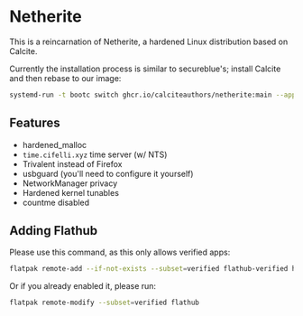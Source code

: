 # Netherite

This is a reincarnation of Netherite, a hardened Linux distribution based on Calcite.

Currently the installation process is similar to secureblue's; install Calcite and then rebase to our image:

```bash
systemd-run -t bootc switch ghcr.io/calciteauthors/netherite:main --apply
```

## Features

- hardened_malloc
- `time.cifelli.xyz` time server (w/ NTS)
- Trivalent instead of Firefox
- usbguard (you'll need to configure it yourself)
- NetworkManager privacy
- Hardened kernel tunables
- countme disabled

## Adding Flathub

Please use this command, as this only allows verified apps:

```bash
flatpak remote-add --if-not-exists --subset=verified flathub-verified https://flathub.org/repo/flathub.flatpakrepo
```

Or if you already enabled it, please run:

```bash
flatpak remote-modify --subset=verified flathub
```
